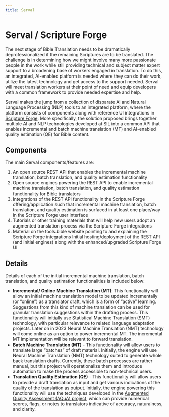 ```yaml
---
title: Serval
---
```


# Serval / Scripture Forge

The next stage of Bible Translation needs to be dramatically deprofessionalized if the remaining Scriptures are to be translated. The challenge is in determining how we might involve many more passionate people in the work while still providing technical and subject matter expert support to a broadening base of workers engaged in translation. To do this, an integrated, AI-enabled platform is needed where they can do their work, utilize the latest technology and get access to the support needed. Serval will meet translation workers at their point of need and equip developers with a common framework to provide needed expertise and help.

Serval makes the jump from a collection of disparate AI and Natural Language Processing (NLP) tools to an integrated platform, where the platform consists of components along with reference UI integrations in [Scripture Forge](https://scriptureforge.org/). More specifically, the solution proposed brings together multiple AI and NLP technologies developed at SIL into a common API that enables incremental and batch machine translation (MT) and AI-enabled quality estimation (QE) for Bible content. 

## Components

The main Serval components/features are:
1. An open source REST API that enables the incremental machine translation, batch translation, and quality estimation functionality
2. Open source engines powering the REST API to enable incremental machine translation, batch translation, and quality estimation functionality for Bible translators
3. Integrations of the REST API functionality in the Scripture Forge offering/application such that incremental machine translation, batch translation, and quality estimation is surfaced in at least one place/way in the Scripture Forge user interface
4. Tutorials or other training materials that will help new users adopt an augmented translation process via the Scripture Forge integrations
5. Material on the tools.bible website pointing to and explaining the Scripture Forge integrations 
Initial hosting/deployment of the REST API (and initial engines) along with the enhanced/upgraded Scripture Forge UI

## Details

Details of each of the initial incremental machine translation, batch translation, and quality estimation functionalities is included below:
- **Incremental/ Online Machine Translation (MT)**: This functionality will allow an initial machine translation model to be updated incrementally (or “online”) as a translator draft, which is a form of “active” learning. Suggestions from this kind of machine translation can be used for granular translation suggestions within the drafting process. This functionality will initially use Statistical Machine Translation (SMT) technology, with particular relevance to related language adaptation projects. Later on in 2023 Neural Machine Translation (NMT) technology will come online as an option to power incremental MT. The incremental MT implementation will be relevant to forward translation.
- **Batch Machine Translation (MT)** - This functionality will allow users to translate large “batches” of draft material. Initially, the engine will use Neural Machine Translation (NMT) technology suited to generate whole back translation drafts. Currently, these batch processes are rather manual, but this project will operationalize them and introduce automation to make the process accessible to non-technical users.
- **Translation Quality Estimation (QE)** - This functionality will allow users to provide a draft translation as input and get various indications of the quality of the translation as output. Initially, the engine powering this functionality will use the techniques developed in the [Augmented Quality Assessment (AQuA) project](AQuA), which can provide numerical scores, flags, or notes to translators indicative of accuracy, naturalness, and clarity. 
